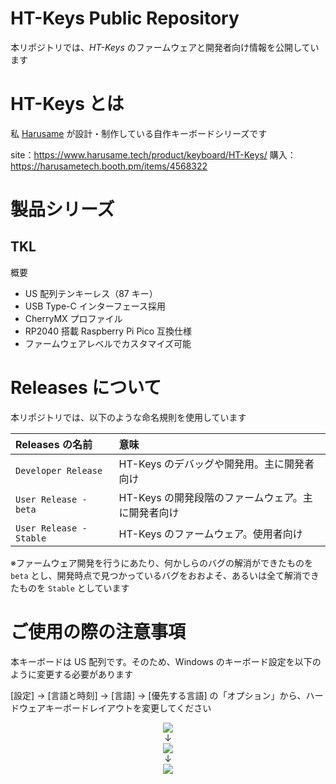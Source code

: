 # HT-Keys Public Repository

本リポジトリでは、_HT-Keys_ のファームウェアと開発者向け情報を公開しています

# HT-Keys とは

私 [Harusame](https://twitter.com/HarusameTech) が設計・制作している自作キーボードシリーズです

site：<https://www.harusame.tech/product/keyboard/HT-Keys/>
購入：<https://harusametech.booth.pm/items/4568322>

# 製品シリーズ

## TKL

概要

- US 配列テンキーレス（87 キー）
- USB Type-C インターフェース採用
- CherryMX プロファイル
- RP2040 搭載 Raspberry Pi Pico 互換仕様
- ファームウェアレベルでカスタマイズ可能

# Releases について

本リポジトリでは、以下のような命名規則を使用しています

| Releases の名前 | 意味 |
|:----|:----|
| `Developer Release` | HT-Keys のデバッグや開発用。主に開発者向け |
| `User Release - beta` | HT-Keys の開発段階のファームウェア。主に開発者向け |
| `User Release - Stable` | HT-Keys のファームウェア。使用者向け |

※ファームウェア開発を行うにあたり、何かしらのバグの解消ができたものを `beta` とし、開発時点で見つかっているバグをおおよそ、あるいは全て解消できたものを `Stable` としています

# ご使用の際の注意事項

本キーボードは US 配列です。そのため、Windows のキーボード設定を以下のように変更する必要があります

[設定] -> [言語と時刻] -> [言語] -> [優先する言語] の「オプション」から、ハードウェアキーボードレイアウトを変更してください

<div align="center"><img src="https://user-images.githubusercontent.com/95992721/223290590-b2c7e64a-7791-4b0e-9e55-03f8c428e896.png"></div>
<div align="center">↓</div>
<div align="center"><img src="https://user-images.githubusercontent.com/95992721/223290757-b25cfca1-7e08-4824-9c6c-0a4f3b5d9bf7.png"></div>
<div align="center">↓</div>
<div align="center"><img src="https://user-images.githubusercontent.com/95992721/223290737-ae6536b0-0dc5-4523-9bb1-e338c6b78499.png"></div>
